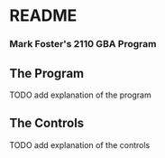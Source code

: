 # README
### Mark Foster's 2110 GBA Program

## The Program
TODO add explanation of the program

## The Controls
TODO add explanation of the controls
